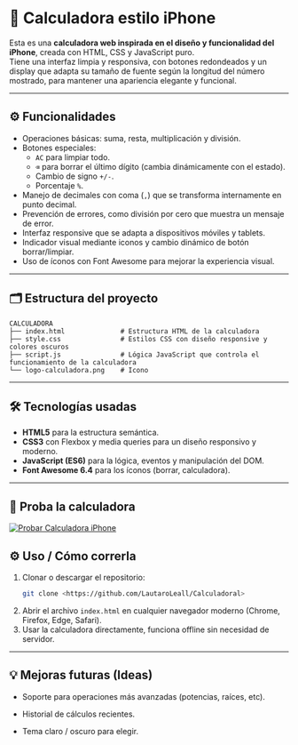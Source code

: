 # 📱 Calculadora estilo iPhone

Esta es una **calculadora web inspirada en el diseño y funcionalidad del iPhone**, creada con HTML, CSS y JavaScript puro.  
Tiene una interfaz limpia y responsiva, con botones redondeados y un display que adapta su tamaño de fuente según la longitud del número mostrado, para mantener una apariencia elegante y funcional.

---

## ⚙️ Funcionalidades

- Operaciones básicas: suma, resta, multiplicación y división.
- Botones especiales:
  - `AC` para limpiar todo.
  - `⌫` para borrar el último dígito (cambia dinámicamente con el estado).
  - Cambio de signo `+/-`.
  - Porcentaje `%`.
- Manejo de decimales con coma (`,`) que se transforma internamente en punto decimal.
- Prevención de errores, como división por cero que muestra un mensaje de error.
- Interfaz responsive que se adapta a dispositivos móviles y tablets.
- Indicador visual mediante iconos y cambio dinámico de botón borrar/limpiar.
- Uso de íconos con Font Awesome para mejorar la experiencia visual.

---

## 🗂️ Estructura del proyecto

```
CALCULADORA
├── index.html              # Estructura HTML de la calculadora
├── style.css               # Estilos CSS con diseño responsive y colores oscuros
├── script.js               # Lógica JavaScript que controla el funcionamiento de la calculadora
└── logo-calculadora.png    # Icono
```

---

## 🛠️ Tecnologías usadas

- **HTML5** para la estructura semántica.
- **CSS3** con Flexbox y media queries para un diseño responsivo y moderno.
- **JavaScript (ES6)** para la lógica, eventos y manipulación del DOM.
- **Font Awesome 6.4** para los íconos (borrar, calculadora).

---

## 🚀 Proba la calculadora

[![Probar Calculadora iPhone](https://img.shields.io/badge/Probar%20Calculadora%20iPhone-%23D32F2F?style=for-the-badge&logo=netlify&logoColor=white)](https://cal-iphone.netlify.app/)

## ⚙️ Uso / Cómo correrla

1. Clonar o descargar el repositorio:
   ```bash
   git clone <https://github.com/LautaroLeall/Calculadoral>
   ```
2. Abrir el archivo `index.html` en cualquier navegador moderno (Chrome, Firefox, Edge, Safari).
3. Usar la calculadora directamente, funciona offline sin necesidad de servidor.

---

## 💡 Mejoras futuras (Ideas)

- Soporte para operaciones más avanzadas (potencias, raíces, etc).

- Historial de cálculos recientes.

- Tema claro / oscuro para elegir.
